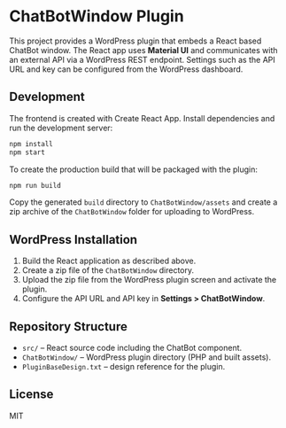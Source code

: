 # ChatBotWindow Plugin

This project provides a WordPress plugin that embeds a React based ChatBot window. The React app uses **Material UI** and communicates with an external API via a WordPress REST endpoint. Settings such as the API URL and key can be configured from the WordPress dashboard.

## Development

The frontend is created with Create React App. Install dependencies and run the development server:

```bash
npm install
npm start
```

To create the production build that will be packaged with the plugin:

```bash
npm run build
```

Copy the generated `build` directory to `ChatBotWindow/assets` and create a zip archive of the `ChatBotWindow` folder for uploading to WordPress.

## WordPress Installation

1. Build the React application as described above.
2. Create a zip file of the `ChatBotWindow` directory.
3. Upload the zip file from the WordPress plugin screen and activate the plugin.
4. Configure the API URL and API key in **Settings > ChatBotWindow**.

## Repository Structure

- `src/` – React source code including the ChatBot component.
- `ChatBotWindow/` – WordPress plugin directory (PHP and built assets).
- `PluginBaseDesign.txt` – design reference for the plugin.

## License

MIT

